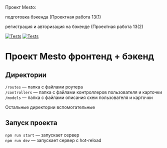 Проект Mesto: 

подготовка бэкенда (Проектная работа 13(1)

регистрация и авторизация на бэкенде (Проектная работа 13(2)

[![Tests](../../actions/workflows/tests-13-sprint.yml/badge.svg)](../../actions/workflows/tests-13-sprint.yml) [![Tests](../../actions/workflows/tests-14-sprint.yml/badge.svg)](../../actions/workflows/tests-14-sprint.yml)
# Проект Mesto фронтенд + бэкенд


## Директории

`/routes` — папка с файлами роутера  
`/controllers` — папка с файлами контроллеров пользователя и карточки   
`/models` — папка с файлами описания схем пользователя и карточки  
  
Остальные директории вспомогательные
## Запуск проекта

`npm run start` — запускает сервер   
`npm run dev` — запускает сервер с hot-reload
